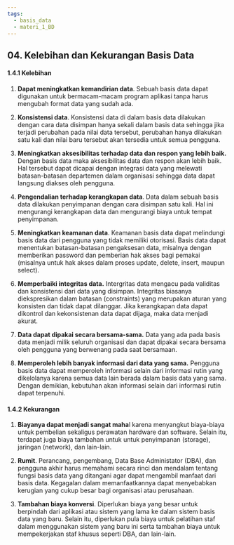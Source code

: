 ```yaml
---
tags:
  - basis_data
  - materi_1_BD
---
```

## 04. Kelebihan dan Kekurangan Basis Data

#### 1.4.1 Kelebihan

1. ﻿﻿﻿**Dapat meningkatkan kemandirian data**. Sebuah basis data dapat digunakan untuk bermacam-macam program aplikasi tanpa harus mengubah format data yang sudah ada.

2. ﻿﻿﻿**Konsistensi data**. Konsistensi data di dalam basis data dilakukan dengan cara data disimpan hanya sekali dalam basis data sehingga jika terjadi perubahan pada nilai data tersebut, perubahan hanya dilakukan satu kali dan nilai baru tersebut akan tersedia untuk semua pengguna.

3. ﻿﻿﻿**Meningkatkan aksesibilitas terhadap data dan respon yang lebih baik.** Dengan basis data maka aksesibilitas data dan respon akan lebih baik. Hal tersebut dapat dicapai dengan integrasi data yang melewati batasan-batasan departemen dalam organisasi sehingga data dapat langsung diakses oleh pengguna.

4. ﻿﻿﻿**Pengendalian terhadap kerangkapan data**. Data dalam sebuah basis data dilakukan penyimpanan dengan cara disimpan satu kali. Hal ini mengurangi kerangkapan data dan mengurangi biaya untuk tempat penyimpanan.

5. ﻿﻿﻿**Meningkatkan keamanan data**. Keamanan basis data dapat melindungi basis data dari pengguna yang tidak memiliki otorisasi. Basis data dapat menentukan batasan-batasan pengaksesan data, misalnya dengan memberikan password dan pemberian hak akses bagi pemakai (misalnya untuk hak akses dalam proses update, delete, insert, maupun select).

6. ﻿﻿﻿**Memperbaiki integritas data.** Intergritas data mengacu pada validitas dan konsistensi dari data yang disimpan. Integritas biasanya diekspresikan dalam batasan (constraints) yang merupakan aturan yang konsisten dan tidak dapat dilanggar. Jika kerangkapan data dapat dikontrol dan kekonsistenan data dapat dijaga, maka data menjadi akurat.

7. ﻿﻿﻿**Data dapat dipakai secara bersama-sama.** Data yang ada pada basis data menjadi milik seluruh organisasi dan dapat dipakai secara bersama oleh pengguna yang berwenang pada saat bersamaan.

8. ﻿﻿﻿**Memperoleh lebih banyak informasi dari data yang sama.** Pengguna basis data dapat memperoleh informasi selain dari informasi rutin yang dikelolanya karena semua data lain berada dalam basis data yang sama. Dengan demikian, kebutuhan akan informasi selain dari informasi rutin dapat terpenuhi.


#### 1.4.2 Kekurangan

1. ﻿﻿﻿**Biayanya dapat menjadi sangat maha**l karena menyangkut biaya-biaya untuk pembelian sekaligus perawatan hardware dan software. Selain itu, terdapat juga biaya tambahan untuk untuk penyimpanan (storage), jaringan (network), dan lain-lain.

2. ﻿﻿﻿**Rumit**. Perancang, pengembang, Data Base Administator (DBA), dan pengguna akhir harus memahami secara rinci dan mendalam tentang fungsi basis data yang ditangani agar dapat mengambil manfaat dari basis data. Kegagalan dalam memanfaatkannya dapat menyebabkan kerugian yang cukup besar bagi organisasi atau perusahaan.

3. ﻿﻿﻿**Tambahan biaya konversi**. Diperlukan biaya yang besar untuk berpindah dari aplikasi atau sistem yang lama ke dalam sistem basis data yang baru.  Selain itu, diperlukan pula biaya untuk pelatihan staf dalam menggunakan sistem yang baru ini serta tambahan biaya untuk mempekerjakan staf khusus seperti DBA, dan lain-lain.


